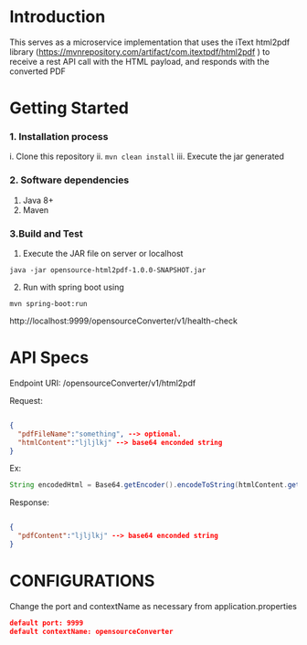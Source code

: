 # Introduction

This serves as a microservice implementation that uses the iText html2pdf library (https://mvnrepository.com/artifact/com.itextpdf/html2pdf
) to receive a rest API call with the HTML payload, and responds with the converted PDF

# Getting Started


### 1. Installation process

 i. Clone this repository
 ii. `mvn clean install`
 iii. Execute the jar generated

### 2. Software dependencies
1. Java 8+
2. Maven

### 3.Build and Test

1. Execute the JAR file on server or localhost
```
java -jar opensource-html2pdf-1.0.0-SNAPSHOT.jar
```
       
2. Run with spring boot using

```
mvn spring-boot:run
```
http://localhost:9999/opensourceConverter/v1/health-check


# API Specs

Endpoint URI: /opensourceConverter/v1/html2pdf

Request:
```json

{
  "pdfFileName":"something", --> optional.
  "htmlContent":"ljljlkj" --> base64 enconded string
}
```
Ex:         
```java
String encodedHtml = Base64.getEncoder().encodeToString(htmlContent.getBytes());
```

Response: 
```json

{
  "pdfContent":"ljljlkj" --> base64 enconded string
}

```

# CONFIGURATIONS

Change the port and contextName as necessary from application.properties

```json
default port: 9999
default contextName: opensourceConverter
```
